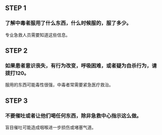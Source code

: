 ## STEP 1
### 了解中毒者服用了什么东西，什么时候服的，服了多少。
专业急救人员需要知道这些信息。

## STEP 2
### 如果患者意识丧失，有行为改变，呼吸困难，或者疑为自杀行为，请拨打120。
服用的东西可能毒性很强，中毒者常需要紧急医疗救治。

## STEP 3
### 不要催吐或者让他们喝任何东西，除非急救中心指示这么做。
盲目催吐可能造成咽喉进一步损伤或堵塞气道。